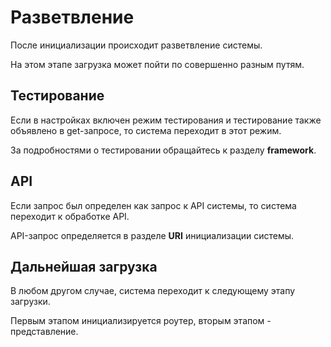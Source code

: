 # Разветвление

После инициализации происходит разветвление системы.

На этом этапе загрузка может пойти по совершенно разным путям.

## Тестирование

Если в настройках включен режим тестирования и тестирование также объявлено в get-запросе, то система переходит в этот режим.

За подробностями о тестировании обращайтесь к разделу **framework**.

## API

Если запрос был определен как запрос к API системы, то система переходит к обработке API.

API-запрос определяется в разделе **URI** инициализации системы.

## Дальнейшая загрузка

В любом другом случае, система переходит к следующему этапу загрузки.

Первым этапом инициализируется роутер, вторым этапом - представление.
